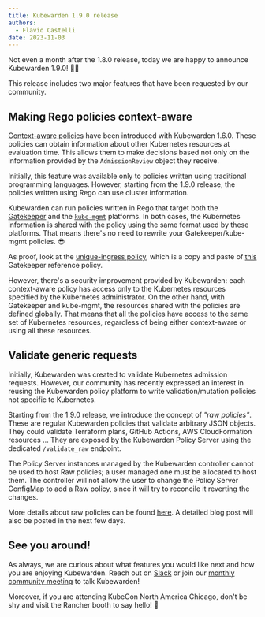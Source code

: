 ```yaml
---
title: Kubewarden 1.9.0 release
authors:
  - Flavio Castelli
date: 2023-11-03
---
```


Not even a month after the 1.8.0 release, today we are happy to announce Kubewarden 1.9.0! 🎉🥳

This release includes two major features that have been requested by our community.

## Making Rego policies context-aware

[Context-aware policies](https://docs.kubewarden.io/explanations/context-aware-policies) have been introduced
with Kubewarden 1.6.0. These policies can obtain information about other Kubernetes resources at evaluation time.
This allows them to make decisions based not only on the information provided by the `AdmissionReview` object they
receive.

Initially, this feature was available only to policies written using traditional programming languages. However, starting
from the 1.9.0 release, the policies written using Rego can use cluster information.

Kubewarden can run policies written in Rego that target both the
[Gatekeeper](https://open-policy-agent.github.io/gatekeeper/website/) and the
[`kube-mgmt`](https://github.com/open-policy-agent/kube-mgmt)
platforms. In both cases, the Kubernetes information is shared with the policy using the same format used by these
platforms. That means there's no need to rewrite your Gatekeeper/kube-mgmt policies. 😎

As proof, look at the [unique-ingress policy](https://github.com/kubewarden/unique-ingress-policy), which
is a copy and paste of [this](https://open-policy-agent.github.io/gatekeeper-library/website/validation/uniqueingresshost/)
Gatekeeper reference policy.

However, there's a security improvement provided by Kubewarden: each context-aware policy has access only to the
Kubernetes resources specified by the Kubernetes administrator. On the other hand, with Gatekeeper and kube-mgmt, the
resources shared with the policies are defined globally. That means that all the policies have access to
the same set of Kubernetes resources, regardless of being either context-aware or using all these resources.

## Validate generic requests

Initially, Kubewarden was created to validate Kubernetes admission requests. However, our community has recently
expressed an interest in reusing the Kubewarden policy platform to write validation/mutation policies not specific to
Kubernetes.

Starting from the 1.9.0 release, we introduce the concept of _"raw policies"_. These are regular Kubewarden policies that
validate arbitrary JSON objects. They could validate Terraform plans, GitHub Actions, AWS CloudFormation resources &hellip;
They are exposed by the Kubewarden Policy Server using the dedicated `/validate_raw` endpoint.

The Policy Server instances managed by the Kubewarden controller cannot be used to host Raw policies;
a user managed one must be allocated to host them.
The controller will not allow the user to change the Policy Server ConfigMap to add a Raw policy,
since it will try to reconcile it reverting the changes.

More details about raw policies can be found [here](https://docs.kubewarden.io/howtos/raw-policies).
A detailed blog post will also be posted in the next few days.

## See you around!

As always, we are curious about what features you would like next and how you are
enjoying Kubewarden. Reach out on [Slack](https://kubernetes.slack.com/?redir=%2Fmessages%2Fkubewarden)
or join our [monthly community meeting](https://teamup.com/ks2bj74dvw132mhjtj?view=a&showProfileAndInfo=0&showSidepanel=1&disableSidepanel=1&showMenu=1&showAgendaHeader=1&showAgendaDetails=0&showYearViewHeader=1)
to talk Kubewarden!

Moreover, if you are attending KubeCon North America Chicago, don't be shy and visit the Rancher booth to say hello! 🤗
